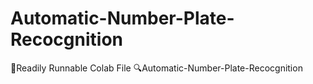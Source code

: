 # Automatic-Number-Plate-Recocgnition

🏃Readily Runnable Colab File
🔍Automatic-Number-Plate-Recocgnition
